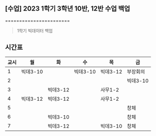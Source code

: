 ## [수업] 2023 1학기 3학년 10반, 12반 수업 백업
=======================
> 1학기 빅데이터 백업

## 시간표
| 교시 | 월 | 화 | 수 | 목 | 금 |
| ------ | ------ | ------ | ------ | ------ | ------ |
| 1 | 빅데3-10 |  | 빅데3-10 | 빅데3-12 | 부장회의 |
| 2 |  |  |  |  | 빅데3-10 |
| 3 |  |  빅데3-12|  | 사무1-2 |  |
| 4 | 빅데3-12 | 빅데3-12 |  | 사무1-2 |  |
| 5 |  |  |  |  | 창체 |
| 6 |  | 빅데3-10 |  |  | 창체 |
| 7 |  | 빅데3-12 |  | 빅데3-10 | 창체 |

